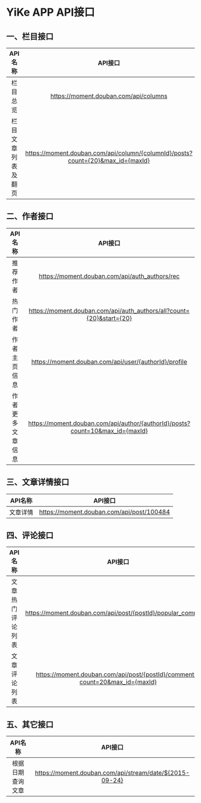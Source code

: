 # YiKe APP API接口

## 一、栏目接口

| API名称 | API接口 |
| :------:| :------: |
| 栏目总览 | https://moment.douban.com/api/columns |
| 栏目文章列表及翻页 | https://moment.douban.com/api/column/{columnId}/posts?count={20}&max_id={maxId} |

## 二、作者接口

| API名称 | API接口 |
| :------:| :------: |
| 推荐作者 | https://moment.douban.com/api/auth_authors/rec |
| 热门作者 | https://moment.douban.com/api/auth_authors/all?count={20}&start={20} |
| 作者主页信息 | https://moment.douban.com/api/user/{authorId}/profile |
| 作者更多文章信息 | https://moment.douban.com/api/author/{authorId}/posts?count=10&max_id={maxId} |

## 三、文章详情接口

| API名称 | API接口 |
| :------:| :------: |
| 文章详情 | https://moment.douban.com/api/post/100484 |

## 四、评论接口

| API名称 | API接口 |
| :------:| :------: |
| 文章热门评论列表 | https://moment.douban.com/api/post/{postId}/popular_comments |
| 文章评论列表 | https://moment.douban.com/api/post/{postId}/comments?count=20&max_id={maxId} |

## 五、其它接口

| API名称 | API接口 |
| :------:| :------: |
| 根据日期查询文章 | https://moment.douban.com/api/stream/date/${2015-09-24} |
